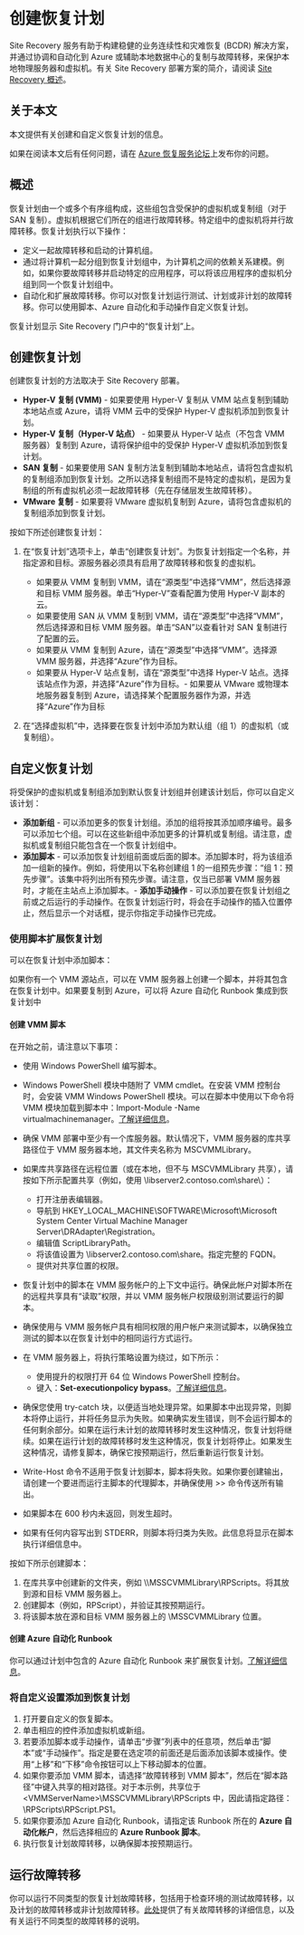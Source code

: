 <properties
	pageTitle="创建恢复计划"
	description="Azure Site Recovery 可以协调位于本地服务器中的虚拟机到 Azure 或辅助数据中心的复制、故障转移和恢复。"
	services="site-recovery"
	documentationCenter=""
	authors="rayne-wiselman"
	manager="jwhit"
	editor=""/>

<tags
	ms.service="site-recovery"
	ms.date="05/14/2015"
	wacn.date=""/>

# 创建恢复计划

Site Recovery 服务有助于构建稳健的业务连续性和灾难恢复 (BCDR) 解决方案，并通过协调和自动化到 Azure 或辅助本地数据中心的复制与故障转移，来保护本地物理服务器和虚拟机。有关 Site Recovery 部署方案的简介，请阅读 [Site Recovery 概述](hyper-v-recovery-manager-overview)。

## 关于本文

本文提供有关创建和自定义恢复计划的信息。

如果在阅读本文后有任何问题，请在 [Azure 恢复服务论坛](https://social.msdn.microsoft.com/Forums/zh-CN/home?forum=hypervrecovmgr)上发布你的问题。

## 概述

恢复计划由一个或多个有序组构成，这些组包含受保护的虚拟机或复制组（对于 SAN 复制）。虚拟机根据它们所在的组进行故障转移。特定组中的虚拟机将并行故障转移。恢复计划执行以下操作：

- 定义一起故障转移和启动的计算机组。
- 通过将计算机一起分组到恢复计划组中，为计算机之间的依赖关系建模。例如，如果你要故障转移并启动特定的应用程序，可以将该应用程序的虚拟机分组到同一个恢复计划组中。
- 自动化和扩展故障转移。你可以对恢复计划运行测试、计划或非计划的故障转移。你可以使用脚本、Azure 自动化和手动操作自定义恢复计划。

恢复计划显示 Site Recovery 门户中的“恢复计划”上。


## 创建恢复计划

创建恢复计划的方法取决于 Site Recovery 部署。

- **Hyper-V 复制 (VMM)** - 如果要使用 Hyper-V 复制从 VMM 站点复制到辅助本地站点或 Azure，请将 VMM 云中的受保护 Hyper-V 虚拟机添加到恢复计划。
- **Hyper-V 复制（Hyper-V 站点）** - 如果要从 Hyper-V 站点（不包含 VMM 服务器）复制到 Azure，请将保护组中的受保护 Hyper-V 虚拟机添加到恢复计划。
- **SAN 复制** - 如果要使用 SAN 复制方法复制到辅助本地站点，请将包含虚拟机的复制组添加到恢复计划。之所以选择复制组而不是特定的虚拟机，是因为复制组的所有虚拟机必须一起故障转移（先在存储层发生故障转移）。
- **VMware 复制** - 如果要将 VMware 虚拟机复制到 Azure，请将包含虚拟机的复制组添加到恢复计划。

按如下所述创建恢复计划：

1. 在“恢复计划”选项卡上，单击“创建恢复计划”。为恢复计划指定一个名称，并指定源和目标。源服务器必须具有启用了故障转移和恢复的虚拟机。

	- 如果要从 VMM 复制到 VMM，请在“源类型”中选择“VMM”，然后选择源和目标 VMM 服务器。单击“Hyper-V”查看配置为使用 Hyper-V 副本的云。
	- 如果要使用 SAN 从 VMM 复制到 VMM，请在“源类型”中选择“VMM”，然后选择源和目标 VMM 服务器。单击“SAN”以查看针对 SAN 复制进行了配置的云。
	- 如果要从 VMM 复制到 Azure，请在“源类型”中选择“VMM”。选择源 VMM 服务器，并选择“Azure”作为目标。
	- 如果要从 Hyper-V 站点复制，请在“源类型”中选择 Hyper-V 站点。选择该站点作为源，并选择“Azure”作为目标。- 如果要从 VMware 或物理本地服务器复制到 Azure，请选择某个配置服务器作为源，并选择“Azure”作为目标

2. 在“选择虚拟机”中，选择要在恢复计划中添加为默认组（组 1）的虚拟机（或复制组）。

## 自定义恢复计划

将受保护的虚拟机或复制组添加到默认恢复计划组并创建该计划后，你可以自定义该计划：

- **添加新组** - 可以添加更多的恢复计划组。添加的组将按其添加顺序编号。最多可以添加七个组。可以在这些新组中添加更多的计算机或复制组。请注意，虚拟机或复制组只能包含在一个恢复计划组中。
- **添加脚本** - 可以添加恢复计划组前面或后面的脚本。添加脚本时，将为该组添加一组新的操作。例如，将使用以下名称创建组 1 的一组预先步骤：“组 1：预先步骤”。该集中将列出所有预先步骤。请注意，仅当已部署 VMM 服务器时，才能在主站点上添加脚本。- **添加手动操作** - 可以添加要在恢复计划组之前或之后运行的手动操作。在恢复计划运行时，将会在手动操作的插入位置停止，然后显示一个对话框，提示你指定手动操作已完成。

### 使用脚本扩展恢复计划

可以在恢复计划中添加脚本：

如果你有一个 VMM 源站点，可以在 VMM 服务器上创建一个脚本，并将其包含在恢复计划中。如果要复制到 Azure，可以将 Azure 自动化 Runbook 集成到恢复计划中

#### 创建 VMM 脚本

在开始之前，请注意以下事项：

- 使用 Windows PowerShell 编写脚本。
- Windows PowerShell 模块中随附了 VMM cmdlet。在安装 VMM 控制台时，会安装 VMM Windows PowerShell 模块。可以在脚本中使用以下命令将 VMM 模块加载到脚本中：Import-Module -Name virtualmachinemanager。[了解详细信息](hhttps://technet.microsoft.com/zh-cn/library/hh875013.aspx)。
- 确保 VMM 部署中至少有一个库服务器。默认情况下，VMM 服务器的库共享路径位于 VMM 服务器本地，其文件夹名称为 MSCVMMLibrary。
- 如果库共享路径在远程位置（或在本地，但不与 MSCVMMLibrary 共享），请按如下所示配置共享（例如，使用 \\libserver2.contoso.com\\share\\）：
	- 打开注册表编辑器。
	- 导航到 HKEY_LOCAL_MACHINE\\SOFTWARE\\Microsoft\\Microsoft System Center Virtual Machine Manager Server\\DRAdapter\\Registration。
	- 编辑值 ScriptLibraryPath。
	- 将该值设置为 \\libserver2.contoso.com\\share。指定完整的 FQDN。
	- 提供对共享位置的权限。

- 恢复计划中的脚本在 VMM 服务帐户的上下文中运行。确保此帐户对脚本所在的远程共享具有“读取”权限，并以 VMM 服务帐户权限级别测试要运行的脚本。
- 	确保使用与 VMM 服务帐户具有相同权限的用户帐户来测试脚本，以确保独立测试的脚本以在恢复计划中的相同运行方式运行。
- 	在 VMM 服务器上，将执行策略设置为绕过，如下所示：
	- 使用提升的权限打开 64 位 Windows PowerShell 控制台。
	- 键入：**Set-executionpolicy bypass**。[了解详细信息](https://technet.microsoft.com/zh-cn/library/ee176961.aspx)。
- 确保您使用 try-catch 块，以便适当地处理异常。如果脚本中出现异常，则脚本将停止运行，并将任务显示为失败。如果确实发生错误，则不会运行脚本的任何剩余部分。如果在运行未计划的故障转移时发生这种情况，恢复计划将继续。如果在运行计划的故障转移时发生这种情况，恢复计划将停止。如果发生这种情况，请修复脚本，确保它按预期运行，然后重新运行恢复计划。
- Write-Host 命令不适用于恢复计划脚本，脚本将失败。如果你要创建输出，请创建一个要进而运行主脚本的代理脚本，并确保使用 >> 命令传送所有输出。
- 如果脚本在 600 秒内未返回，则发生超时。
- 如果有任何内容写出到 STDERR，则脚本将归类为失败。此信息将显示在脚本执行详细信息中。

按如下所示创建脚本：

1. 在库共享中创建新的文件夹，例如 \\<VMMServerName>\\MSSCVMMLibrary\\RPScripts。将其放到源和目标 VMM 服务器上。
2. 创建脚本（例如，RPScript），并验证其按预期运行。
3. 将该脚本放在源和目标 VMM 服务器上的 <VMMServerName> \\MSSCVMMLibrary 位置。

#### 创建 Azure 自动化 Runbook

你可以通过计划中包含的 Azure 自动化 Runbook 来扩展恢复计划。[了解详细信息](site-recovery-runbook-automation)。


### 将自定义设置添加到恢复计划

1. 打开要自定义的恢复脚本。
2. 单击相应的控件添加虚拟机或新组。
3. 若要添加脚本或手动操作，请单击“步骤”列表中的任意项，然后单击“脚本”或“手动操作”。指定是要在选定项的前面还是后面添加该脚本或操作。使用“上移”和“下移”命令按钮可以上下移动脚本的位置。
4. 如果你要添加 VMM 脚本，请选择“故障转移到 VMM 脚本”，然后在“脚本路径”中键入共享的相对路径。对于本示例，共享位于 \<VMMServerName>\\MSSCVMMLibrary\\RPScripts 中，因此请指定路径：\\RPScripts\\RPScript.PS1。
5. 如果你要添加 Azure 自动化 Runbook，请指定该 Runbook 所在的 **Azure 自动化帐户**，然后选择相应的 **Azure Runbook 脚本**。
5. 执行恢复计划故障转移，以确保脚本按预期运行。


## 运行故障转移

你可以运行不同类型的恢复计划故障转移，包括用于检查环境的测试故障转移，以及计划的故障转移或非计划故障转移。[此处](site-recovery-failover)提供了有关故障转移的详细信息，以及有关运行不同类型的故障转移的说明。

<!---HONumber=61-->
